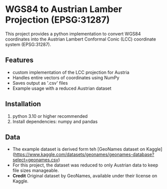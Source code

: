 # WGS84 to Austrian Lamber Projection (EPSG:31287)

This project provides a python implementation to convert WGS84 coordinates into the Austrian Lambert Conformal Conic (LCC) coordinate system (EPSG:31287).

## Features
- custom implementation of the LCC projection for Austria
- Handles entire vectors of coordinates using NumPy
- Saves output as '.csv' files
- Example usage with a reduced Austrian dataset

## Installation
1. python 3.10 or higher recommended
2. Install dependencies: numpy and pandas


## Data
- The example dataset is derived form teh [GeoNames dataset on Kaggle] (https://www.kaggle.com/datasets/geonames/geonames-database?select=geonames.csv)
- For this project, the dataset was reduced to only Austrian data to keep file sizes manageable.
- **Credit** Original dataset by GeoNames, available under their license on Kaggle.
